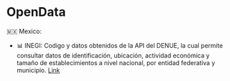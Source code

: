 # OpenData

🇲🇽 Mexico:
  * 📊 INEGI: Codigo y datos obtenidos de la API del DENUE, la cual permite consultar datos de identificación, ubicación, actividad económica y tamaño de establecimientos a nivel nacional, por entidad federativa y municipio. [Link](https://github.com/r0mymendez/OpenData/tree/main/Mx)
